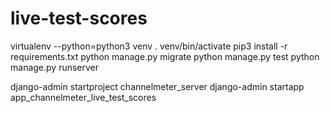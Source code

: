 # live-test-scores

virtualenv --python=python3 venv
. venv/bin/activate
pip3 install -r requirements.txt
python manage.py migrate
python manage.py test
python manage.py runserver

django-admin startproject channelmeter_server
django-admin startapp app_channelmeter_live_test_scores
